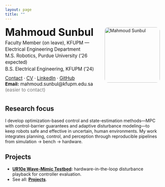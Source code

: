 ```yaml
---
layout: page
title: ""
---
```


<div style="display:flex; align-items:flex-start; justify-content:space-between; flex-wrap:wrap;">
  <div style="flex:1; min-width:280px;">

  <h1 style="font-size:2.1rem; font-weight:700; margin:0;">Mahmoud Sunbul</h1>

  <div style="font-size:0.95rem; line-height:1.4; margin-top:4px; display:block;">
    <p style="margin:0; display:block;">Faculty Member (on leave), KFUPM — Electrical Engineering Department</p>
    <p style="margin:0; display:block;">M.S. Robotics, Purdue University (’26 expected)</p>
    <p style="margin:0; display:block;">B.S. Electrical Engineering, KFUPM (’24)</p>
  </div>

  <div style="margin:10px 0; font-size:0.95rem;">
    <a href="https://msunbulee.github.io/portfolio/contact/" target="_blank">Contact</a> ·
    <a href="/portfolio/assets/cv/msunbul_Resume.pdf" target="_blank">CV</a> ·
    <a href="https://www.linkedin.com/in/msunbul/" target="_blank">LinkedIn</a> ·
    <a href="https://github.com/MSunbulee" target="_blank">GitHub</a>
    <br>
    <strong>Email:</strong> mahmoud.sunbul@kfupm.edu.sa <span style="color:#777;">(easier to contact)</span>
  </div>

  </div>

  <div style="flex:0 0 auto; margin-left:20px;">
    <img src="/portfolio/assets/images/mahmoud.PNG" alt="Mahmoud Sunbul" width="180" style="border-radius:12px; margin-top:5px;">
  </div>
</div>

## Research focus
I develop optimization-based control and state-estimation methods—MPC with control-barrier guarantees and adaptive disturbance modeling—to keep robots safe and effective in uncertain, human environments. My work integrates planning, control, and perception through reproducible pipelines from simulation → bench → hardware.

## Projects

- **[UR10e Wave-Mimic Testbed](/portfolio/projects/ur10e/):** hardware-in-the-loop disturbance playback for controller evaluation.  
- See all: **[Projects](/portfolio/projects/)**.

